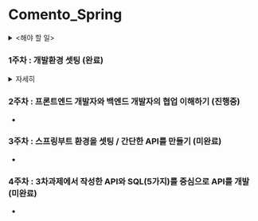 # Comento_Spring

<details>
<summary><해야 할 일> </summary>  
   
-readme file 정리  
 > markdown 공부 후, 깔끔하게 정리  
 > >최상단 readme -> 약식으로만 과제 및 소제목만 작성 + 주차별 로 가는 링크걸기    
 > >주차별 readme -> 상세한 설명, 시행착오, Q&A 별로 묶어서 정리    
   
 -word file 정리 
 >목차 넣기  
 >설명 가독성 있고, 깔끔하게 정리 (하는김에 word 에 적응하고 기본단축키 숙지)    
   
</details>  
     
### 1주차 : 개발환경 셋팅 (완료)   
<details>
  <summary>자세히</summary>
  
## <1주차>
**이번 과정은 스프링 부트를 활용할 예정입니다.**   
**그러나, 이 과정 속에서 스프링 부트가 스프링에 비해 얼마나 간편한지 스스로 느낄 기회를 가져야 한다는 생각에**  
**가정 먼저 스프링 부트가 아닌 스프링의 개발환경 구축을 선수행하도록 안내합니다.**  
**아래 내용을 참고하여 스프링의 개발 환경 구축을 진행해봅니다.**  
(스프링 부트의 경우 3차 과제에서 셋팅 진행합니다.)  


#### 1. JDK 1.8 설치 (완료)  
1. JDK 1.8u_221 버전 설치  
2. 환경변수 세팅 (JAVA HOME -> jdk1.8u_221)  
###### Q&A)  
1. jdk / jre 차이는?  
2. 환경변수 셋팅 하는 이유는?  
#### 2. Eclipse, Spring 다운로드 및 설치 (완료)  
1. Eclipse (JAVA EE IDE) 설치(버전 : 2020-06)  
2. Eclipse.ini 파일 내용안에 -vm C:\Program Files\Java\jdk1.8.0_221\bin\javaw.exe 추가 (상단)  
3. jsp, html ,css 인코딩 : UTF-8 로 수정  
4. 이클립스 마켓에서 spring STS 3 (Spring Tool) 설치 (버전 : 3.9.14.RELEASE(@22.11월 기준 최신))  
###### -시행착오-  
1. 이클립스와 이클립스 EE IDE 를 착각하여 실행 오류를 겪었다.  
###### -Q&A-  
1. 이클립스와 이클립스 EE IDE 의 차이는?  
2. Eclipse.ini 수정이유는?  
3. 인코딩(UTF-8) 이란 무엇이며 변경이유는  
#### 3. 톰캣 설정 (완료)  
1. 톰캣 다운로드 ( 버전: 9 (jdk 1.8 과 호환))  
###### -Q&A-  
1. 톰캣이란?  
#### 4. Hello World 출력 (완료)  
1. 스프링 프로젝트 생성  
2. pom.xml : 스프링 버전 변경 (버전 : 5.3.23 (@22.11월 기준 최신))  
3. pom.xml : jdk 버전 변경 (버전 : 1.8)  
4. pom.xml : maven-compiler 버전 변경 (qjwjs : 3.10.1 (@22.11월 기준 최신))  
5. 톰캣 서버세팅 및 구동 (버전 : 9.0 , localhost:8080/settingweb)  
#### 5. mariaDB, mySql WorkBench 설치 및 샘플 DB 구축 (완료)  
1. mariadb (JDBC), mysql_workbench (sql_developer) 설치  
2. 스키마 및 테이블 생성 ( (theater) / (movie_id , movie_name , director , type , moviecol) )  
###### -Q&A-  
1. mariadb 와 mysql_workbench 의 차이는?  
#### 6. 스프링, Mariadb, MyBatis 연동, 데이터 조회 (완료)  
1. "데이터 가져오기" 를 위한 설정관련 파일 수정 및 작성 POM.xml , root-context.xml , mabatis-config.xml , logback.xml , log4jdbc.log4j2.properties , test.xml  
2. "데이터 조회" 를 위한 JAVA 코드작성  
3. 톰캣 url 세팅 변경  
###### -시행착오-  
1. POM.xml : dendencies 를 읽을 때, db dependency 가 spring dependency 보다 앞에 존재하면 안된다.  
2. root-context.xml : context를 읽기 위해서  
xmlns:context="http://www.springframework.org/schema/context" 문장 추가와  
> xsi:schemaLocation 안에,  
> http://www.springframework.org/schema/context  
> http://www.springframework.org/schema/context/spring-context.xsd 를 추가해야한다.  


###### -Q&A-  
1. getter / setter 를 하는 이유는?  
2. mybatis 란?  
3. 각각의 dependency , bean , configuration 들의 쓰임은 무엇인가?  

</details>
  
### 2주차 : 프론트엔드 개발자와 백엔드 개발자의 협업 이해하기 (진행중)  
-  
  
  
### 3주차 : 스프링부트 환경을 셋팅 / 간단한 API를 만들기 (미완료)  
-  
  
  
### 4주차 : 3차과제에서 작성한 API와 SQL(5가지)를 중심으로 API를 개발 (미완료)  
-  
   
    
